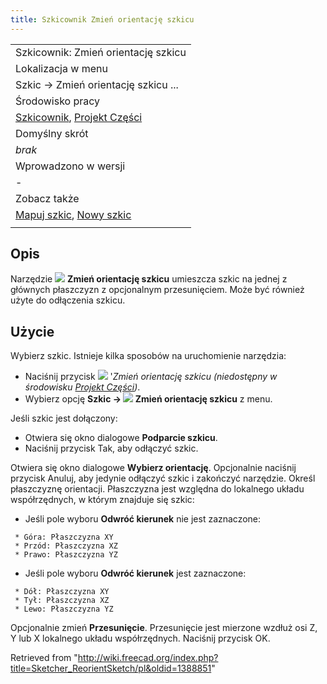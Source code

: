```yaml
---
title: Szkicownik Zmień orientację szkicu
---
```

|  |
| --- |
| Szkicownik: Zmień orientację szkicu |
| Lokalizacja w menu |
| Szkic → Zmień orientację szkicu ... |
| Środowisko pracy |
| [Szkicownik](/Sketcher_Workbench/pl "Sketcher Workbench/pl"), [Projekt Części](/PartDesign_Workbench/pl "PartDesign Workbench/pl") |
| Domyślny skrót |
| *brak* |
| Wprowadzono w wersji |
| - |
| Zobacz także |
| [Mapuj szkic](/Sketcher_MapSketch/pl "Sketcher MapSketch/pl"), [Nowy szkic](/Sketcher_NewSketch/pl "Sketcher NewSketch/pl") |
|  |

## Opis

Narzędzie ![](/images/Sketcher_ReorientSketch.svg) **Zmień orientację szkicu** umieszcza szkic na jednej z głównych płaszczyzn z opcjonalnym przesunięciem. Może być również użyte do odłączenia szkicu.

## Użycie

Wybierz szkic.
Istnieje kilka sposobów na uruchomienie narzędzia:

* Naciśnij przycisk ![](/images/Sketcher_ReorientSketch.svg) '*Zmień orientację szkicu* *(niedostępny w środowisku [Projekt Części](/PartDesign_Workbench/pl "PartDesign Workbench/pl"))*.
* Wybierz opcję **Szkic → ![](/images/Sketcher_ReorientSketch.svg) Zmień orientację szkicu** z menu.

Jeśli szkic jest dołączony:

* Otwiera się okno dialogowe **Podparcie szkicu**.
* Naciśnij przycisk Tak, aby odłączyć szkic.

Otwiera się okno dialogowe **Wybierz orientację**.
Opcjonalnie naciśnij przycisk Anuluj, aby jedynie odłączyć szkic i zakończyć narzędzie.
Określ płaszczyznę orientacji. Płaszczyzna jest względna do lokalnego układu współrzędnych, w którym znajduje się szkic:

* Jeśli pole wyboru **Odwróć kierunek** nie jest zaznaczone:

```
 * Góra: Płaszczyzna XY
 * Przód: Płaszczyzna XZ
 * Prawo: Płaszczyzna YZ

```

* Jeśli pole wyboru **Odwróć kierunek** jest zaznaczone:

```
 * Dół: Płaszczyzna XY
 * Tył: Płaszczyzna XZ
 * Lewo: Płaszczyzna YZ

```

Opcjonalnie zmień **Przesunięcie**. Przesunięcie jest mierzone wzdłuż osi Z, Y lub X lokalnego układu współrzędnych.
Naciśnij przycisk OK.

Retrieved from "<http://wiki.freecad.org/index.php?title=Sketcher_ReorientSketch/pl&oldid=1388851>"
